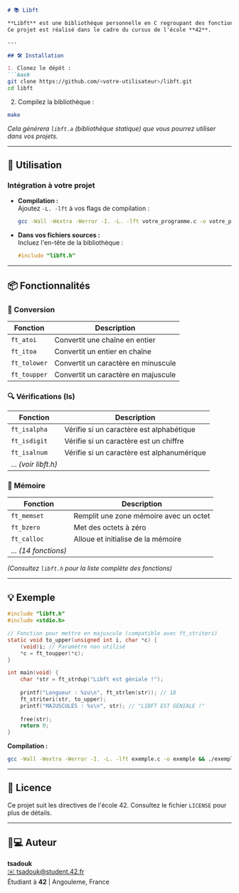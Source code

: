 ```markdown
# 📚 Libft

**Libft** est une bibliothèque personnelle en C regroupant des fonctions utilitaires pour la manipulation de chaînes, de mémoire, de listes chaînées, et plus encore.  
Ce projet est réalisé dans le cadre du cursus de l'école **42**.

---

## 🛠 Installation

1. Clonez le dépôt :
```bash
git clone https://github.com/<votre-utilisateur>/libft.git
cd libft
```

2. Compilez la bibliothèque :
```bash
make
```
*Cela générera `libft.a` (bibliothèque statique) que vous pourrez utiliser dans vos projets.*

---

## 🚀 Utilisation

### Intégration à votre projet
- **Compilation :**  
  Ajoutez `-L. -lft` à vos flags de compilation :
  ```bash
  gcc -Wall -Wextra -Werror -I. -L. -lft votre_programme.c -o votre_programme
  ```

- **Dans vos fichiers sources :**  
  Incluez l'en-tête de la bibliothèque :
  ```c
  #include "libft.h"
  ```

---

## 📦 Fonctionnalités

### 🔄 Conversion
| Fonction       | Description                          |
|----------------|--------------------------------------|
| `ft_atoi`      | Convertit une chaîne en entier       |
| `ft_itoa`      | Convertit un entier en chaîne        |
| `ft_tolower`   | Convertit un caractère en minuscule  |
| `ft_toupper`   | Convertit un caractère en majuscule  |

### 🔍 Vérifications (Is)
| Fonction       | Description                          |
|----------------|--------------------------------------|
| `ft_isalpha`   | Vérifie si un caractère est alphabétique |
| `ft_isdigit`   | Vérifie si un caractère est un chiffre |
| `ft_isalnum`   | Vérifie si un caractère est alphanumérique |
| ... *(voir libft.h)* | |

### 🧠 Mémoire
| Fonction       | Description                          |
|----------------|--------------------------------------|
| `ft_memset`    | Remplit une zone mémoire avec un octet |
| `ft_bzero`     | Met des octets à zéro                |
| `ft_calloc`    | Alloue et initialise de la mémoire   |
| ... *(14 fonctions)* | |

*(Consultez `libft.h` pour la liste complète des fonctions)*

---

## 💡 Exemple

```c
#include "libft.h"
#include <stdio.h>

// Fonction pour mettre en majuscule (compatible avec ft_striteri)
static void to_upper(unsigned int i, char *c) {
    (void)i; // Paramètre non utilisé
    *c = ft_toupper(*c);
}

int main(void) {
    char *str = ft_strdup("Libft est géniale !");
    
    printf("Longueur : %zu\n", ft_strlen(str)); // 18
    ft_striteri(str, to_upper);
    printf("MAJUSCULES : %s\n", str); // "LIBFT EST GÉNIALE !"
    
    free(str);
    return 0;
}
```

**Compilation :**
```bash
gcc -Wall -Wextra -Werror -I. -L. -lft exemple.c -o exemple && ./exemple
```

---

## 📜 Licence  
Ce projet suit les directives de l'école 42. Consultez le fichier `LICENSE` pour plus de détails.

---

## 👨💻 Auteur  
**tsadouk**  
[✉️ tsadouk@student.42.fr](mailto:tsadouk@student.42.fr)  
Étudiant à **42** | Angouleme, France
